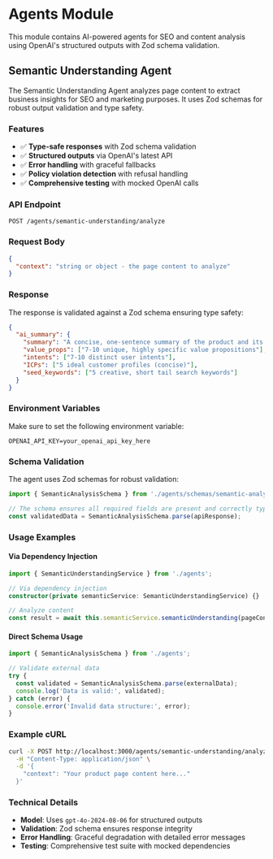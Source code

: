 # Agents Module

This module contains AI-powered agents for SEO and content analysis using OpenAI's structured outputs with Zod schema validation.

## Semantic Understanding Agent

The Semantic Understanding Agent analyzes page content to extract business insights for SEO and marketing purposes. It uses Zod schemas for robust output validation and type safety.

### Features

- ✅ **Type-safe responses** with Zod schema validation
- ✅ **Structured outputs** via OpenAI's latest API
- ✅ **Error handling** with graceful fallbacks
- ✅ **Policy violation detection** with refusal handling
- ✅ **Comprehensive testing** with mocked OpenAI calls

### API Endpoint

```
POST /agents/semantic-understanding/analyze
```

### Request Body

```json
{
  "context": "string or object - the page content to analyze"
}
```

### Response

The response is validated against a Zod schema ensuring type safety:

```json
{
  "ai_summary": {
    "summary": "A concise, one-sentence summary of the product and its unique context",
    "value_props": ["7-10 unique, highly specific value propositions"],
    "intents": ["7-10 distinct user intents"],
    "ICPs": ["5 ideal customer profiles (concise)"],
    "seed_keywords": ["5 creative, short tail search keywords"]
  }
}
```

### Environment Variables

Make sure to set the following environment variable:

```
OPENAI_API_KEY=your_openai_api_key_here
```

### Schema Validation

The agent uses Zod schemas for robust validation:

```typescript
import { SemanticAnalysisSchema } from './agents/schemas/semantic-analysis.schema';

// The schema ensures all required fields are present and correctly typed
const validatedData = SemanticAnalysisSchema.parse(apiResponse);
```

### Usage Examples

#### Via Dependency Injection

```typescript
import { SemanticUnderstandingService } from './agents';

// Via dependency injection
constructor(private semanticService: SemanticUnderstandingService) {}

// Analyze content
const result = await this.semanticService.semanticUnderstanding(pageContent);
```

#### Direct Schema Usage

```typescript
import { SemanticAnalysisSchema } from './agents';

// Validate external data
try {
  const validated = SemanticAnalysisSchema.parse(externalData);
  console.log('Data is valid:', validated);
} catch (error) {
  console.error('Invalid data structure:', error);
}
```

### Example cURL

```bash
curl -X POST http://localhost:3000/agents/semantic-understanding/analyze \
  -H "Content-Type: application/json" \
  -d '{
    "context": "Your product page content here..."
  }'
```

### Technical Details

- **Model**: Uses `gpt-4o-2024-08-06` for structured outputs
- **Validation**: Zod schema ensures response integrity
- **Error Handling**: Graceful degradation with detailed error messages
- **Testing**: Comprehensive test suite with mocked dependencies 